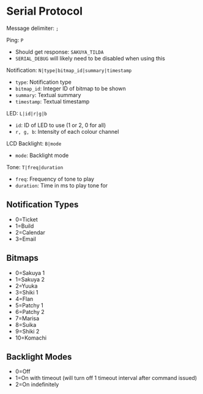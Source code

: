 Serial Protocol
===============

Message delimiter: ```;```

Ping: ```P```
- Should get response: ```SAKUYA_TILDA```
- ```SERIAL_DEBUG``` will likely need to be disabled when using this

Notification: ```N|type|bitmap_id|summary|timestamp```
- ```type```: Notification type
- ```bitmap_id```: Integer ID of bitmap to be shown
- ```summary```: Textual summary
- ```timestamp```: Textual timestamp

LED: ```L|id|r|g|b```
- ```id```: ID of LED to use (1 or 2, 0 for all)
- ```r, g, b```: Intensity of each colour channel

LCD Backlight: ```B|mode```
- ```mode```: Backlight mode

Tone: ```T|freq|duration```
- ```freq```: Frequency of tone to play
- ```duration```: Time in ms to play tone for

Notification Types
------------------

- 0=Ticket
- 1=Build
- 2=Calendar
- 3=Email

Bitmaps
-------

- 0=Sakuya 1
- 1=Sakuya 2
- 2=Yuuka
- 3=Shiki 1
- 4=Flan
- 5=Patchy 1
- 6=Patchy 2
- 7=Marisa
- 8=Suika
- 9=Shiki 2
- 10=Komachi

Backlight Modes
---------------

- 0=Off
- 1=On with timeout (will turn off 1 timeout interval after command issued)
- 2=On indefinitely
